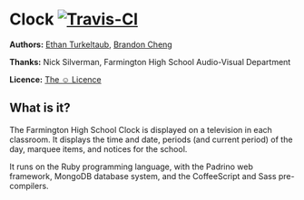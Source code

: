# Clock [![Travis-CI](https://secure.travis-ci.org/fhsav/clock.png)](http://travis-ci.org/#!/fhsav/clock)

**Authors:** [Ethan Turkeltaub](https://github.com/eturk), [Brandon Cheng](https://github.com/gluxon)

**Thanks:** Nick Silverman, Farmington High School Audio-Visual Department

**Licence:** [The ☺ Licence](http://licence.visualidiot.com/)

## What is it?

The Farmington High School Clock is displayed on a television in each classroom. It displays the time and date, periods (and current period) of the day, marquee items, and notices for the school.

It runs on the Ruby programming language, with the Padrino web framework, MongoDB database system, and the CoffeeScript and Sass pre-compilers.
